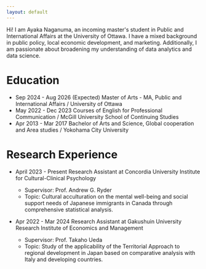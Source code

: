 ```yaml
---
layout: default
---
```


Hi! I am Ayaka Naganuma, an incoming master's student in Public and International Affairs at the University of Ottawa. I have a mixed background in public policy, local economic development, and marketing. Additionally, I am passionate about broadening my understanding of data analytics and data science. 


# Education

- Sep 2024 - Aug 2026 (Expected) Master of Arts - MA, Public and International Affairs / University of Ottawa
- May 2022 - Dec 2023 Courses of English for Professional Communication / McGill University School of Continuing Studies
- Apr 2013 - Mar 2017 Bachelor of Arts and Science, Global cooperation and Area studies / Yokohama City University 

# Research Experience

- April 2023 - Present Research Assistant at Concordia University Institute for Cultural-Clinical Psychology
  - Supervisor: Prof. Andrew G. Ryder
  - Topic: Cultural acculturation on the mental well-being and social support needs of Japanese immigrants in Canada through comprehensive statistical analysis.

- Apr 2022 - Mar 2024 Research Assistant at Gakushuin University Research Institute of Economics and Management
  - Supervisor: Prof. Takaho Ueda
  - Topic: Study of the applicability of the Territorial Approach to regional development in Japan based on comparative analysis with Italy and developing countries.
